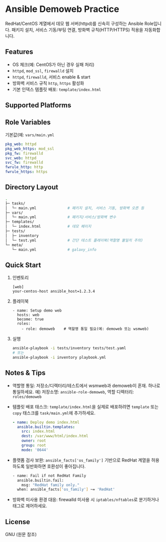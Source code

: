 # Ansible Demoweb Practice

RedHat/CentOS 계열에서 데모 웹 서버(httpd)를 신속히 구성하는 Ansible Role입니다.
패키지 설치, 서비스 기동/부팅 연결, 방화벽 규칙(HTTP/HTTPS) 적용을 자동화합니다.

## Features
- OS 체크(예: CentOS가 아닌 경우 실패 처리)
- `httpd`, `mod_ssl`, `firewalld` 설치
- `httpd`, `firewalld`, 서비스 enable & start
- 방화벽 서비스 규칙 `http`, `https` 활성화
- 기본 인덱스 템플릿 배포: `template/index.html`

## Supported Platforms

## Role Variables
기본값(예: `vars/main.yml`
```yaml
pkg_web: httpd
pkg_web_https: mod_ssl
pkg_fw: firewalld
svc_web: httpd
svc_fw: firewalld
fwrule_http: http
fwrule_https: https
```

## Directory Layout
```bash
.
├─ tasks/
│  └─ main.yml              # 패키지 설치, 서비스 기동, 방화벽 오픈 등
├─ vars/
│  └─ main.yml              # 패키지/서비스/방화벽 변수
├─ templates/
│  └─ index.html            # 데모 페이지
├─ tests/
│  ├─ inventory
│  └─ test.yml              # 간단 테스트 플레이북(역할명 불일치 주의)
└─ meta/
   └─ main.yml              # galaxy_info
```

## Quick Start
1) 인벤토리
    ```
    [web]
    your-centos-host ansible_host=1.2.3.4
    ```
2) 플레이북
    ```
    - name: Setup demo web
      hosts: web
      become: true
      roles:
        - role: demoweb    # 역할명 통일 필요(예: demoweb 또는 wsmweb)
    ```
3) 실행
    ```bash
    ansible-playbook -i tests/inventory tests/test.yaml
    # 또는
    ansible-playbook -i inventory playbook.yml
    ```

## Notes & Tips
- 역할명 통일: 저장소/디렉터리/테스트에서 wsmweb과 demoweb이 혼재. 하나로 통일하세요.
  예) 저장소명: `ansible-role-demoweb`, 역할 디렉터리: `roles/demoweb`

- 템플릿 배포 태스크: `template/index.html`을 실제로 배포하려면 `template` 또는 `copy` 태스크를
  `task/main.yml`에 추가하세요.

  ```yaml
  - name: Deploy demo index.html
    ansible.builtin.templates:
      src: index.html
      dest: /var/www/html/index.html
      owner: root
      group: root
      mode: '0644'
  ```

- 플랫폼 검사 보완: `ansible_facts['os_family']` 기반으로 RedHat 계열을 허용하도록 일반화하면 호환성이 좋아집니다.
  ```bash
  - name: Fail if not RedHat Family
    ansible.builtin.fail:
      msg: "RedHat family only."
    when: ansible_facts['os_family'] ~= 'RedHat'
  ```

- 방화벽 미사용 환경 대응: firewalld 미사용 시 `iptables/nftables`로 분기하거나 태그로 제어하세요.

## License
GNU (원문 참조)
